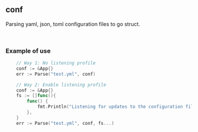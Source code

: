 ## conf

Parsing yaml, json, toml configuration files to go struct.

<br>

### Example of use

```go
    // Way 1: No listening profile
	conf := &App{}
	err := Parse("test.yml", conf)

    // Way 2: Enable listening profile
	conf := &App{}
	fs := []func(){
		func() {
			fmt.Println("Listening for updates to the configuration file")
		},
	}
	err := Parse("test.yml", conf, fs...)
```

